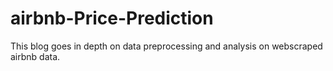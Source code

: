 # airbnb-Price-Prediction
This blog goes in depth on data preprocessing and analysis on webscraped airbnb data. 
